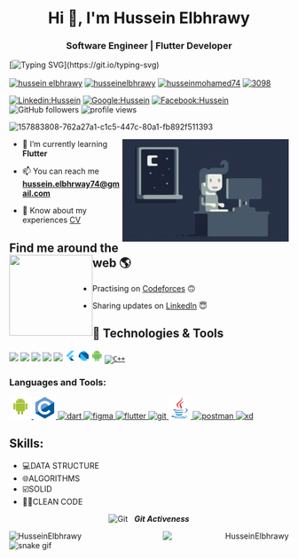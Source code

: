 

 <h1 align="center">Hi 👋, I'm Hussein Elbhrawy</h1>
<h3 align="center">Software Engineer | Flutter Developer</h3>

[![Typing SVG](https://readme-typing-svg.herokuapp.com?font=Architects+Daughter&color=E9CB45&size=30&lines=Software+Engineer;Flutter+Developer;Computer+Science;)](https://git.io/typing-svg)



<p align="left">
<a href="https://linkedin.com/in/hussein elbhrawy" target="blank"><img align="center" src="https://raw.githubusercontent.com/rahuldkjain/github-profile-readme-generator/master/src/images/icons/Social/linked-in-alt.svg" alt="hussein elbhrawy" height="30" width="40" /></a>
<a href="https://fb.com/husseinelbhrawy" target="blank"><img align="center" src="https://raw.githubusercontent.com/rahuldkjain/github-profile-readme-generator/master/src/images/icons/Social/facebook.svg" alt="husseinelbhrawy" height="30" width="40" /></a>
<a href="https://codeforces.com/profile/husseinmohamed74" target="blank"><img align="center" src="https://raw.githubusercontent.com/rahuldkjain/github-profile-readme-generator/master/src/images/icons/Social/codeforces.svg" alt="husseinmohamed74" height="30" width="40" /></a>
<a href="https://discord.gg/3098" target="blank"><img align="center" src="https://raw.githubusercontent.com/rahuldkjain/github-profile-readme-generator/master/src/images/icons/Social/discord.svg" alt="3098" height="30" width="40" /></a>
</p>

[![Linkedin:Hussein](https://img.shields.io/badge/-Hussein-blue?style=flat-square&logo=Linkedin&logoColor=white&link=https://www.linkedin.com/in/hussein-elbhrawy-0737631b1)](https://www.linkedin.com/in/hussein-elbhrawy-0737631b1)
[![Google:Hussein](https://img.shields.io/badge/-Hussein-red?style=flat-square&logo=google&logoColor=white&link=https://drive.google.com/file/d/1NLQ8YYtP5NVm3qsquyARL-uHLmV8ghFi/view?usp=sharing)](https://drive.google.com/file/d/1NLQ8YYtP5NVm3qsquyARL-uHLmV8ghFi/view?usp=sharing)
[![Facebook:Hussein](https://img.shields.io/badge/-Hussein-blue?style=flat-square&logo=facebook&logoColor=white&link=https://www.facebook.com/HusseinElbhrawy/)](https://www.facebook.com/HusseinElbhrawy/)
![GitHub followers](https://img.shields.io/github/followers/HusseinElbhrawy?label=Follow&style=social)
<img alt = "profile views" src="https://gpvc.arturio.dev/HusseinElbhrawy">  



![157883808-762a27a1-c1c5-447c-80a1-fb892f511393](https://user-images.githubusercontent.com/64389727/165417849-dc4db28e-827a-4071-afaf-c3614c1ffb49.png)




<img alt="Night Coding" src="https://raw.githubusercontent.com/AVS1508/AVS1508/master/assets/Night-Coding.gif" align="right"/>




- 🌱 I’m currently learning **Flutter**

- 📫 You can reach me **hussein.elbhrway74@gmail.com**

- 📄 Know about my experiences [CV](https://drive.google.com/file/d/17ZSfkaNXTKLnh06CbpiXusRktl2PZrs4/view?usp=sharing)





## Find me around the web 🌎 <a href="https://www.linkedin.com/in/hussein-elbhrawy-0737631b1/"><img align="left" width="150" height="146" src="https://github.com/M0nica/M0nica/blob/main/octomonica/m0nica-octocat-rotating.gif?raw=true"></a>
- Practising on <a href="https://codeforces.com/profile/HusseinMohamed74">Codeforces</a> 🙃
<!-- - - Practising on <a href="https://leetcode.com/Yassin52/">LeetcoCode</a> 🙃 -->
- Sharing updates on <a href="https://www.linkedin.com/in/hussein-elbhrawy-0737631b1/">LinkedIn</a> 😇



 


## 🔧 Technologies & Tools


![](https://img.shields.io/badge/Editor-VS_Code-informational?style=flat&logo=visual-studio-code&logoColor=white&color=6aa6f8)
![](https://img.shields.io/badge/Code-Dart-green)
![](https://img.shields.io/badge/Code-C%2B%2B-yellowgreen)
![](https://img.shields.io/badge/Code-Java-red)
![](https://img.shields.io/badge/Tools-Git-blue)
<code><img height="20" src="https://raw.githubusercontent.com/github/explore/80688e429a7d4ef2fca1e82350fe8e3517d3494d/topics/flutter/flutter.png"></code>
<code><img height="20" src="https://raw.githubusercontent.com/github/explore/80688e429a7d4ef2fca1e82350fe8e3517d3494d/topics/dart/dart.png"></code>
<code><img height="20" src="https://raw.githubusercontent.com/github/explore/80688e429a7d4ef2fca1e82350fe8e3517d3494d/topics/android/android.png"></code>
[<code ><img alt="C++" width="26px" src="https://raw.githubusercontent.com/SamirPaulb/assets/main/cpp.png" /></code>](#)

<h3 align="left">Languages and Tools:</h3>
<p align="left"> <a href="https://developer.android.com" target="_blank" rel="noreferrer"> <img src="https://raw.githubusercontent.com/devicons/devicon/master/icons/android/android-original-wordmark.svg" alt="android" width="40" height="40"/> </a> <a href="https://www.cprogramming.com/" target="_blank" rel="noreferrer"> <img src="https://raw.githubusercontent.com/devicons/devicon/master/icons/c/c-original.svg" alt="c" width="40" height="40"/> </a> <a href="https://dart.dev" target="_blank" rel="noreferrer"> <img src="https://www.vectorlogo.zone/logos/dartlang/dartlang-icon.svg" alt="dart" width="40" height="40"/> </a> <a href="https://www.figma.com/" target="_blank" rel="noreferrer"> <img src="https://www.vectorlogo.zone/logos/figma/figma-icon.svg" alt="figma" width="40" height="40"/> </a> <a href="https://flutter.dev" target="_blank" rel="noreferrer"> <img src="https://www.vectorlogo.zone/logos/flutterio/flutterio-icon.svg" alt="flutter" width="40" height="40"/> </a> <a href="https://git-scm.com/" target="_blank" rel="noreferrer"> <img src="https://www.vectorlogo.zone/logos/git-scm/git-scm-icon.svg" alt="git" width="40" height="40"/> </a> <a href="https://www.java.com" target="_blank" rel="noreferrer"> <img src="https://raw.githubusercontent.com/devicons/devicon/master/icons/java/java-original.svg" alt="java" width="40" height="40"/> </a> <a href="https://postman.com" target="_blank" rel="noreferrer"> <img src="https://www.vectorlogo.zone/logos/getpostman/getpostman-icon.svg" alt="postman" width="40" height="40"/> </a> <a href="https://www.adobe.com/products/xd.html" target="_blank" rel="noreferrer"> <img src="https://cdn.worldvectorlogo.com/logos/adobe-xd.svg" alt="xd" width="40" height="40"/> </a> </p>



## Skills: 

* 💻DATA STRUCTURE 
* 🌐ALGORITHMS
* ☑️SOLID
* 👨‍💻CLEAN CODE 



<p align="center"> 
  <img src="https://media.giphy.com/media/W5eoZHPpUx9sapR0eu/giphy.gif" width="30px" alt="Git"/>
  &nbsp;
  <i>
    <b>Git Activeness</b>
  </i>
</p>


<p align="left"><img width="45%" align="left" src="https://github-readme-stats.vercel.app/api?username=HusseinElbhrawy&show_icons=true&include_all_commits=true&theme=radical&hide_border=true" alt="HusseinElbhrawy" /></p>
<p align="right"><img width="45%" align="right" sy src="https://github-readme-stats.vercel.app/api/top-langs/?username=HusseinElbhrawy&layout=compact&theme=radical&hide_border=true" alt="HusseinElbhrawy" /></p>




<!--  دي صورة حلوة خد بالك -->
<!-- ![code](https://user-images.githubusercontent.com/64389727/165422375-7de2edf9-0b5c-4b13-b566-d0d745152308.gif) -->
 





<!-- # Watch my contributions get eaten by a snake 🐍 -->
![snake gif](https://github.com/tanyarajhans/Actions/blob/output/github-contribution-grid-snake.svg)

